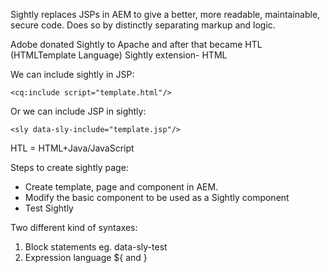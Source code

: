 
Sightly replaces JSPs in AEM to give a better, more readable, maintainable, secure code. Does so by distinctly separating markup and logic.

Adobe donated Sightly to Apache and after that became HTL (HTMLTemplate Language)
Sightly extension- HTML

We can include sightly in JSP:
```
<cq:include script="template.html"/>
```
Or we can include JSP in sightly:
```
<sly data-sly-include="template.jsp"/>
```

HTL = HTML+Java/JavaScript

Steps to create sightly page: 
  * Create template, page and component in AEM.
  * Modify the basic component to be used as a Sightly component
  * Test Sightly

Two different kind of syntaxes:
  1. Block statements eg. data-sly-test 
  2. Expression language ${ and }
  
